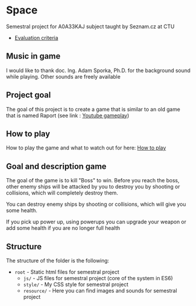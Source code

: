 # Space
Semestral project for A0A33KAJ subject taught by Seznam.cz at CTU
  * [Evaluation criteria](https://docs.google.com/spreadsheets/d/18rSiofsqOHGTXj_Zbs1s-rtB2URXG4iUmxn_5JtwWDY/edit#gid=0)

## Music in game
I would like to thank doc. Ing. Adam Sporka, Ph.D. for the background sound while playing. Other sounds are freely 
available

## Project goal
The goal of this project is to create a game that is similar to an old game that is named Raport 
(see link : [Youtube gameplay](https://www.youtube.com/watch?v=pYa2g9_5Ss4))

## How to play
How to play the game and what to watch out for here: [How to play](https://pavelstibal.github.io/Space/how_to_play.html)

## Goal and description game
The goal of the game is to kill "Boss" to win. Before you reach the boss, other enemy ships will be attacked by you to 
destroy you by shooting or collisions, which will completely destroy them.

You can destroy enemy ships by shooting or collisions, which will give you some health.

If you pick up power up, using powerups you can upgrade your weapon or add some health if you are no longer full health

## Structure
The structure of the folder is the following:
- `root` - Static html files for semestral project
    - `js/` - JS files for semestral project (core of the system in ES6)
    - `style/` - My CSS style for semestral project
    - `resource/` - Here you can find images and sounds for semestral project